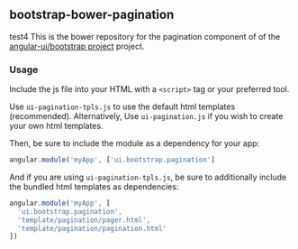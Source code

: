 
## bootstrap-bower-pagination

test4
This is the bower repository for the pagination component of of the [angular-ui/bootstrap project](https://github.com/angular-ui/bootstrap) project.

### Usage

Include the js file into your HTML with a `<script>` tag or your preferred tool.

Use `ui-pagination-tpls.js` to use the default html templates (recommended). Alternatively, Use `ui-pagination.js` if you wish to create your own html templates.

Then, be sure to include the module as a dependency for your app:
```js
angular.module('myApp', ['ui.bootstrap.pagination']
```



And if you are using `ui-pagination-tpls.js`, be sure to additionally include the bundled html templates as dependencies:
```js
angular.module('myApp', [
  'ui.bootstrap.pagination',
  'template/pagination/pager.html',
  'template/pagination/pagination.html'
])
```

